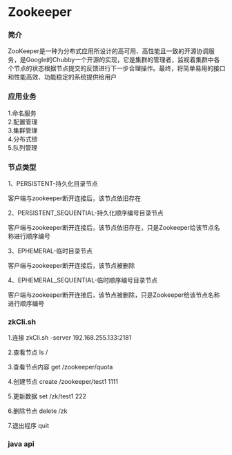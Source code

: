 # Zookeeper

### 简介

ZooKeeper是一种为分布式应用所设计的高可用、高性能且一致的开源协调服务，是Google的Chubby一个开源的实现，它是集群的管理者，监视着集群中各个节点的状态根据节点提交的反馈进行下一步合理操作。最终，将简单易用的接口和性能高效、功能稳定的系统提供给用户

### 应用业务

1.命名服务   
2.配置管理   
3.集群管理   
4.分布式锁  
5.队列管理

### 节点类型

1、PERSISTENT-持久化目录节点 

客户端与zookeeper断开连接后，该节点依旧存在 

2、PERSISTENT_SEQUENTIAL-持久化顺序编号目录节点 

客户端与zookeeper断开连接后，该节点依旧存在，只是Zookeeper给该节点名称进行顺序编号 

3、EPHEMERAL-临时目录节点 

客户端与zookeeper断开连接后，该节点被删除 

4、EPHEMERAL_SEQUENTIAL-临时顺序编号目录节点

客户端与zookeeper断开连接后，该节点被删除，只是Zookeeper给该节点名称进行顺序编号 



### zkCli.sh

1.连接  zkCli.sh -server 192.168.255.133:2181

2.查看节点 ls /

3.查看节点内容 get /zookeeper/quota

4.创建节点 create /zookeeper/test1 1111

5.更新数据 set /zk/test1 222

6.删除节点 delete /zk

7.退出程序 quit



### java api

